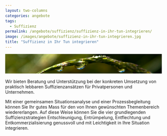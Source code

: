 ```yaml
---
layout: two-columns
categories: angebote
tags:
  - Suffizienz
permalink: /angebote/suffizienz/suffizienz-in-ihr-tun-integrieren/
image: /images/angebote/suffizienz-in-ihr-tun-integrieren.jpg
title: "Suffizienz in Ihr Tun integrieren"
---
```

<img class="angebot-top-wide" title="Sufizienz" src="/images/angebote/suffizienz-in-ihr-tun-integrieren_sub.jpg">

Wir bieten Beratung und Unterstützung bei der konkreten Umsetzung von praktisch lebbaren Suffizienzansätzen für Privatpersonen und Unternehmen.

Mit einer gemeinsamen Situationsanalyse und einer Prozessbegleitung können Sie Ihr gutes Mass für den von Ihnen gewünschten Themenbereich wiedererlangen. Auf diese Weise können Sie die vier grundlegenden Suffizienzstrategien Entschleunigung, Entrümpelung, Entflechtung und Entkommerzialisierung genussvoll und mit Leichtigkeit in Ihre Situation integrieren.